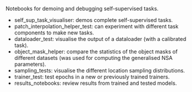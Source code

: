 Notebooks for demoing and debugging self-supervised tasks.
 - self_sup_task_visualiser: demos complete self-supervised tasks.
 - patch_interpolation_helper_test: can experiment with different task components to make new tasks.
 - dataloader_test: visualise the output of a dataloader (with a calibrated task).
 - object_mask_helper: compare the statistics of the object masks of different datasets (was used for computing the generalised NSA parameters).
 - sampling_tests: visualise the different location sampling distributions.
 - trainer_test: test epochs in a new or previously trained trainers.
 - results_notebooks: review results from trained and tested models.